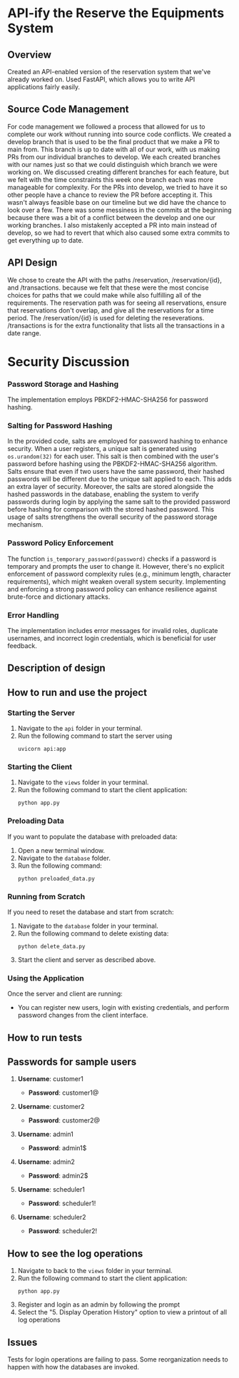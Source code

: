 # API-ify the Reserve the Equipments System

## Overview
Created an API-enabled version of the reservation system that we've already worked on. Used FastAPI, which allows you to write API applications fairly easily. 

## Source Code Management
For code management we followed a process that allowed for us to complete our work without running into source code conflicts. We created a develop branch that is used to be the final product that we make a PR to main from. This branch is up to date with all of our work, with us making PRs from our individual branches to develop. We each created branches with our names just so that we could distinguish which branch we were working on. We discussed creating different branches for each feature, but we felt with the time constraints this week one branch each was more manageable for complexity. For the PRs into develop, we tried to have it so other people have a chance to review the PR before accepting it. This wasn't always feasible base on our timeline but we did have the chance to look over a few. There was some messiness in the commits at the beginning because there was a bit of a conflict between the develop and one our working branches. I also mistakenly accepted a PR into main instead of develop, so we had to revert that which also caused some extra commits to get everything up to date.

## API Design
We chose to create the API with the paths /reservation, /reservation/{id}, and /transactions. because we felt that these were the most concise choices for paths that we could make while also fulfilling all of the requirements. The reservation path was for seeing all reservations, ensure that reservations don't overlap, and give all the reservations for a time period. The /reservation/{id} is used for deleting the reseverations. /transactions is for the extra functionality that lists all the transactions in a date range.

# Security Discussion
### Password Storage and Hashing
The implementation employs PBKDF2-HMAC-SHA256 for password hashing. 

### Salting for Password Hashing
In the provided code, salts are employed for password hashing to enhance security. When a user registers, a unique salt is generated using `os.urandom(32)` for each user. This salt is then combined with the user's password before hashing using the PBKDF2-HMAC-SHA256 algorithm. Salts ensure that even if two users have the same password, their hashed passwords will be different due to the unique salt applied to each. This adds an extra layer of security. Moreover, the salts are stored alongside the hashed passwords in the database, enabling the system to verify passwords during login by applying the same salt to the provided password before hashing for comparison with the stored hashed password. This usage of salts strengthens the overall security of the password storage mechanism.


### Password Policy Enforcement
The function `is_temporary_password(password)` checks if a password is temporary and prompts the user to change it. However, there's no explicit enforcement of password complexity rules (e.g., minimum length, character requirements), which might weaken overall system security. Implementing and enforcing a strong password policy can enhance resilience against brute-force and dictionary attacks.

### Error Handling
The implementation includes error messages for invalid roles, duplicate usernames, and incorrect login credentials, which is beneficial for user feedback. 


## Description of design
## How to run and use the project
### Starting the Server
1. Navigate to the `api` folder in your terminal.
2. Run the following command to start the server using 
    ```
    uvicorn api:app
    ```
### Starting the Client
1. Navigate to the `views` folder in your terminal.
2. Run the following command to start the client application:
    ```
    python app.py
    ```
### Preloading Data
If you want to populate the database with preloaded data:
1. Open a new terminal window.
2. Navigate to the `database` folder.
3. Run the following command:
    ```
    python preloaded_data.py
    ```
### Running from Scratch
If you need to reset the database and start from scratch:
1. Navigate to the `database` folder in your terminal.
2. Run the following command to delete existing data:
    ```
    python delete_data.py
    ```
3. Start the client and server as described above.

### Using the Application
Once the server and client are running:
- You can register new users, login with existing credentials, and perform password changes from the client interface.

## How to run tests
## Passwords for sample users
1. **Username**: customer1
   - **Password**: customer1@

2. **Username**: customer2
   - **Password**: customer2@

3. **Username**: admin1
   - **Password**: admin1$

4. **Username**: admin2
   - **Password**: admin2$

5. **Username**: scheduler1
   - **Password**: scheduler1!

6. **Username**: scheduler2
   - **Password**: scheduler2!

## How to see the log operations
1. Navigate to back to the `views` folder in your terminal.
2. Run the following command to start the client application:
    ```
    python app.py
    ```
3. Register and login as an admin by following the prompt
4. Select the "5. Display Operation History" option to view a printout of all log operations

## Issues
Tests for login operations are failing to pass. Some reorganization needs to happen with how the databases are invoked.


